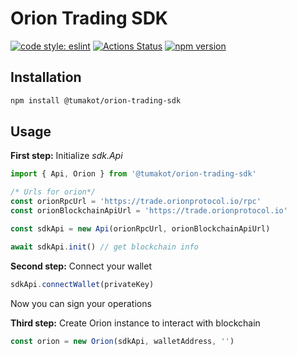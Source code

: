 # Orion Trading SDK

[![code style: eslint](https://img.shields.io/badge/code%20style-eslint-green)](https://github.com/standard/eslint-config-standard)
[![Actions Status](https://github.com/orionprotocol/orion-pool-sdk/workflows/CI/badge.svg)](https://github.com/orionprotocol/trading-sdk)
[![npm version](https://img.shields.io/npm/v/@orionprotocol/orion-pool-sdk/latest.svg)](https://www.npmjs.com/package/@orionprotocol/orion-pool-sdk/v/latest)

## Installation

```sh
npm install @tumakot/orion-trading-sdk
```

## Usage

**First step:** Initialize *sdk.Api*

```javascript
import { Api, Orion } from '@tumakot/orion-trading-sdk'

/* Urls for orion*/
const orionRpcUrl = 'https://trade.orionprotocol.io/rpc'
const orionBlockchainApiUrl = 'https://trade.orionprotocol.io'

const sdkApi = new Api(orionRpcUrl, orionBlockchainApiUrl)

await sdkApi.init() // get blockchain info
```

**Second step:** Connect your wallet

```javascript
sdkApi.connectWallet(privateKey)
```
Now you can sign your operations

**Third step:** Create Orion instance to interact with blockchain

```javascript
const orion = new Orion(sdkApi, walletAddress, '')
```
